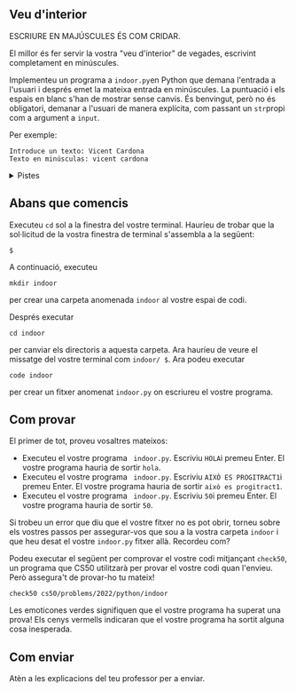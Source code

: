 ## Veu d'interior

ESCRIURE EN MAJÚSCULES ÉS COM CRIDAR.

El millor és fer servir la vostra "veu d'interior" de vegades, escrivint completament en minúscules.

Implementeu un programa a `indoor.py`en Python que demana l'entrada a l'usuari i després emet la mateixa entrada en minúscules. La puntuació i els espais en blanc s'han de mostrar sense canvis. És benvingut, però no és obligatori, demanar a l'usuari de manera explícita, com passant un `str`propi com a argument a `input`.

Per exemple:

```
Introduce un texto: Vicent Cardona
Texto en minúsculas: vicent cardona
```

<details>
<summary>Pistes</summary>
<br>

  -   Recordeu que `input`retorna un `str`.
  -   Recordeu que a `str`inclou molts mètodes, segons [documentació de mètodes](https://docs.python.org/es/3/library/stdtypes.html#string-methods) trobem un mètode anomenat `str.lower()`.
</details>

## Abans que comencis

Executeu `cd` sol a la finestra del vostre terminal. Hauríeu de trobar que la sol·licitud de la vostra finestra de terminal s'assembla a la següent:
```
$
```

A continuació, executeu
```
mkdir indoor
```

per crear una carpeta anomenada `indoor` al vostre espai de codi.

Després executar
```
cd indoor
```

per canviar els directoris a aquesta carpeta. Ara hauríeu de veure el missatge del vostre terminal com `indoor/ $`. Ara podeu executar
```
code indoor
```

per crear un fitxer anomenat `indoor.py` on escriureu el vostre programa.

## Com provar

El primer de tot, proveu vosaltres mateixos:

-   Executeu el vostre programa ` indoor.py`. Escriviu `HOLA`i premeu Enter. El vostre programa hauria de sortir `hola`.
-   Executeu el vostre programa ` indoor.py`. Escriviu `AIXÒ ES PROGITRACT1`i premeu Enter. El vostre programa hauria de sortir `això es progitract1`.
-   Executeu el vostre programa ` indoor.py`. Escriviu `50`i premeu Enter. El vostre programa hauria de sortir `50`.


Si trobeu un error que diu que el vostre fitxer no es pot obrir, torneu sobre els vostres passos per assegurar-vos que sou a la vostra carpeta `indoor` i que heu desat el vostre `indoor.py` fitxer allà. Recordeu com?

Podeu executar el següent per comprovar el vostre codi mitjançant `check50`, un programa que CS50 utilitzarà per provar el vostre codi quan l'envieu. Però assegura't de provar-ho tu mateix!

```
check50 cs50/problems/2022/python/indoor
```

Les emoticones verdes signifiquen que el vostre programa ha superat una prova! Els cenys vermells indicaran que el vostre programa ha sortit alguna cosa inesperada.
## Com enviar

Atèn a les explicacions del teu professor per a enviar.
